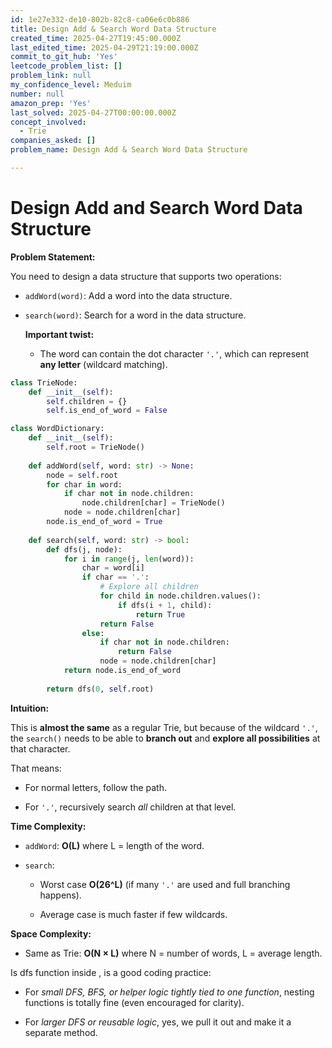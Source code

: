 ```yaml
---
id: 1e27e332-de10-802b-82c8-ca06e6c0b886
title: Design Add & Search Word Data Structure
created_time: 2025-04-27T19:45:00.000Z
last_edited_time: 2025-04-29T21:19:00.000Z
commit_to_git_hub: 'Yes'
leetcode_problem_list: []
problem_link: null
my_confidence_level: Meduim
number: null
amazon_prep: 'Yes'
last_solved: 2025-04-27T00:00:00.000Z
concept_involved:
  - Trie
companies_asked: []
problem_name: Design Add & Search Word Data Structure

---
```


# Design Add and Search Word Data Structure

**Problem Statement:**

You need to design a data structure that supports two operations:

*   `addWord(word)`: Add a word into the data structure.

*   `search(word)`: Search for a word in the data structure.

    **Important twist:**

    *   The word can contain the dot character `'.'`, which can represent **any letter** (wildcard matching).

```python
class TrieNode:
    def __init__(self):
        self.children = {}
        self.is_end_of_word = False

class WordDictionary:
    def __init__(self):
        self.root = TrieNode()
        
    def addWord(self, word: str) -> None:
        node = self.root
        for char in word:
            if char not in node.children:
                node.children[char] = TrieNode()
            node = node.children[char]
        node.is_end_of_word = True
        
    def search(self, word: str) -> bool:
        def dfs(j, node):
            for i in range(j, len(word)):
                char = word[i]
                if char == '.':
                    # Explore all children
                    for child in node.children.values():
                        if dfs(i + 1, child):
                            return True
                    return False
                else:
                    if char not in node.children:
                        return False
                    node = node.children[char]
            return node.is_end_of_word
        
        return dfs(0, self.root)

```

**Intuition:**

This is **almost the same** as a regular Trie, but because of the wildcard `'.'`, the `search()` needs to be able to **branch out** and **explore all possibilities** at that character.

That means:

*   For normal letters, follow the path.

*   For `'.'`, recursively search *all* children at that level.

**Time Complexity:**

*   `addWord`: **O(L)** where L = length of the word.

*   `search`:

    *   Worst case **O(26^L)** (if many `'.'` are used and full branching happens).

    *   Average case is much faster if few wildcards.

**Space Complexity:**

*   Same as Trie: **O(N × L)** where N = number of words, L = average length.

Is dfs function inside , is a good coding practice:

*   For *small DFS, BFS, or helper logic tightly tied to one function*, nesting functions is totally fine (even encouraged for clarity).

*   For *larger DFS or reusable logic*, yes, we pull it out and make it a separate method.
